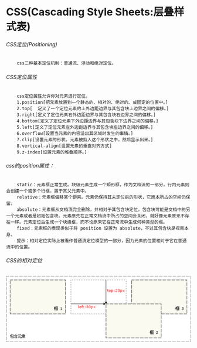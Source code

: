 # CSS(Cascading Style Sheets:层叠样式表)

###### CSS定位(Positioning)
```
    css三种基本定位机制：普通流、浮动和绝对定位。
```

###### CSS定位属性
```
    css定位属性允许你对元素进行定位。
    1.position[把元素放置到一个静态的、相对的、绝对的、或固定的位置中。]
    2.top[	定义了一个定位元素的上外边距边界与其包含块上边界之间的偏移。]
    3.right[定义了定位元素右外边距边界与其包含块右边界之间的偏移。]
    4.bottom[定义了定位元素下外边距边界与其包含块下边界之间的偏移。]
    5.left[定义了定位元素左外边距边界与其包含块左边界之间的偏移。]
    6.overflow[设置当元素的内容溢出其区域时发生的事情。]
    7.clip[设置元素的形状。元素被剪入这个形状之中，然后显示出来。]
    8.vertical-align[设置元素的垂直对齐方式]
    9.z-index[设置元素的堆叠顺序。]
```

###### css的position属性：
```
    static：元素框正常生成。块级元素生成一个矩形框，作为文档流的一部分，行内元素则会创建一个或多个行框，置于其父元素中。
    relative：元素框偏移某个距离。元素仍保持其未定位前的形状，它原本所占的空间仍保留。
    absolute：元素框从文档流完全删除，并相对于其包含块定位。包含块可能是文档中的另一个元素或者是初始包含块。元素原先在正常文档流中所占的空间会关闭，就好像元素原来不存在一样。元素定位后生成一个块级框，而不论原来它在正常流中生成何种类型的框。
    fixed：元素框的表现类似于将 position 设置为 absolute，不过其包含块是视窗本身。
    提示：相对定位实际上被看作普通流定位模型的一部分，因为元素的位置相对于它在普通流中的位置。
```

###### CSS的相对定位
![相对定位：relative](./relative.gif)

